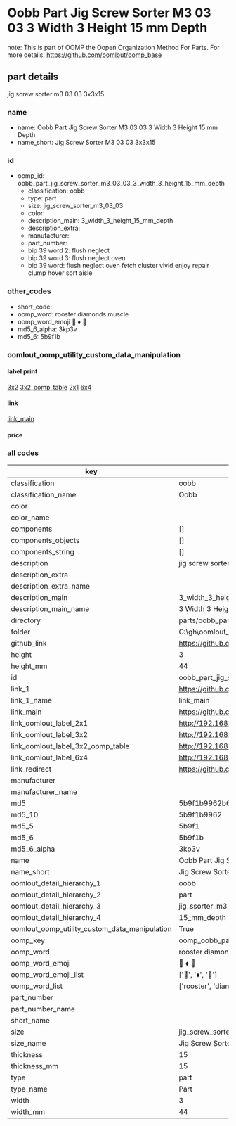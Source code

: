 # Oobb Part Jig Screw Sorter M3 03 03 3 Width 3 Height 15 mm Depth  

note: This is part of OOMP the Oopen Organization Method For Parts. For more details: https://github.com/oomlout/oomp_base

##  part details
  



jig screw sorter m3 03 03 3x3x15



### name
* name: Oobb Part Jig Screw Sorter M3 03 03 3 Width 3 Height 15 mm Depth
* name_short: Jig Screw Sorter M3 03 03 3x3x15 
### id
* oomp_id: oobb_part_jig_screw_sorter_m3_03_03_3_width_3_height_15_mm_depth
  * classification: oobb
  * type: part
  * size: jig_screw_sorter_m3_03_03
  * color: 
  * description_main: 3_width_3_height_15_mm_depth
  * description_extra: 
  * manufacturer: 
  * part_number: 
  * bip 39 word 2: flush neglect
  * bip 39 word 3: flush neglect oven
  * bip 39 word: flush neglect oven fetch cluster vivid enjoy repair clump hover sort aisle

### other_codes
* short_code: 
* oomp_word: rooster diamonds muscle
* oomp_word_emoji :rooster: :diamonds: :muscle:
* md5_6_alpha: 3kp3v
* md5_6: 5b9f1b






### oomlout_oomp_utility_custom_data_manipulation
#### label print
[3x2](http://192.168.1.245:1112/?label=oomp%203kp3v)
[3x2_oomp_table](http://192.168.1.108:1112/?label=oomp%203kp3v)
[2x1](http://192.168.1.242:1112/?label=oomp%203kp3v)
[6x4](http://192.168.1.55:1112/?label=oomp%203kp3v)    

#### link

[link_main](https://github.com/oomlout/oomlout_oobb_version_4_generated_parts/tree/main/navigation_oomp/oobb/part/jig_screw_sorter_m3_03_03/3_width_3_height_15_mm_depth/part)                              

#### price







### all codes 
| key | value |  
| --- | --- |  
| classification | oobb |  
| classification_name | Oobb |  
| color |  |  
| color_name |  |  
| components | [] |  
| components_objects | [] |  
| components_string | [] |  
| description | jig screw sorter m3 03 03 3x3x15 |  
| description_extra |  |  
| description_extra_name |  |  
| description_main | 3_width_3_height_15_mm_depth |  
| description_main_name | 3 Width 3 Height 15 mm Depth |  
| directory | parts/oobb_part_jig_screw_sorter_m3_03_03_3_width_3_height_15_mm_depth |  
| folder | C:\gh\oomlout_oobb_version_4_generated_parts\parts\oobb_part_jig_screw_sorter_m3_03_03_3_width_3_height_15_mm_depth |  
| github_link | https://github.com/oomlout/oomlout_oomp_part_src/tree/main/parts/oobb_part_jig_screw_sorter_m3_03_03_3_width_3_height_15_mm_depth |  
| height | 3 |  
| height_mm | 44 |  
| id | oobb_part_jig_screw_sorter_m3_03_03_3_width_3_height_15_mm_depth |  
| link_1 | https://github.com/oomlout/oomlout_oobb_version_4_generated_parts/tree/main/navigation_oomp/oobb/part/jig_screw_sorter_m3_03_03/3_width_3_height_15_mm_depth/part |  
| link_1_name | link_main |  
| link_main | https://github.com/oomlout/oomlout_oobb_version_4_generated_parts/tree/main/navigation_oomp/oobb/part/jig_screw_sorter_m3_03_03/3_width_3_height_15_mm_depth/part |  
| link_oomlout_label_2x1 | http://192.168.1.242:1112/?label=oomp%203kp3v |  
| link_oomlout_label_3x2 | http://192.168.1.245:1112/?label=oomp%203kp3v |  
| link_oomlout_label_3x2_oomp_table | http://192.168.1.108:1112/?label=oomp%203kp3v |  
| link_oomlout_label_6x4 | http://192.168.1.55:1112/?label=oomp%203kp3v |  
| link_redirect | https://github.com/oomlout/oomlout_oobb_version_4_generated_parts/tree/main/parts/oobb_jig_screw_sorter_m3_03_03_03_03_15 |  
| manufacturer |  |  
| manufacturer_name |  |  
| md5 | 5b9f1b9962b68957d49635553ba502ce |  
| md5_10 | 5b9f1b9962 |  
| md5_5 | 5b9f1 |  
| md5_6 | 5b9f1b |  
| md5_6_alpha | 3kp3v |  
| name | Oobb Part Jig Screw Sorter M3 03 03 3 Width 3 Height 15 mm Depth |  
| name_short | Jig Screw Sorter M3 03 03 3x3x15  |  
| oomlout_detail_hierarchy_1 | oobb |  
| oomlout_detail_hierarchy_2 | part |  
| oomlout_detail_hierarchy_3 | jig_ssorter_m3_03_03 |  
| oomlout_detail_hierarchy_4 | 15_mm_depth |  
| oomlout_oomp_utility_custom_data_manipulation | True |  
| oomp_key | oomp_oobb_part_jig_screw_sorter_m3_03_03_3_width_3_height_15_mm_depth |  
| oomp_word | rooster diamonds muscle |  
| oomp_word_emoji | :rooster: :diamonds: :muscle: |  
| oomp_word_emoji_list | [':rooster:', ':diamonds:', ':muscle:'] |  
| oomp_word_list | ['rooster', 'diamonds', 'muscle'] |  
| part_number |  |  
| part_number_name |  |  
| short_name |  |  
| size | jig_screw_sorter_m3_03_03 |  
| size_name | Jig Screw Sorter M3 03 03 |  
| thickness | 15 |  
| thickness_mm | 15 |  
| type | part |  
| type_name | Part |  
| width | 3 |  
| width_mm | 44 |  
